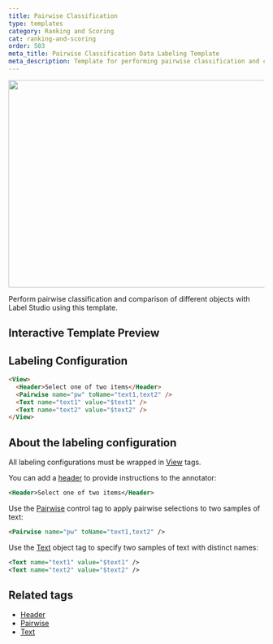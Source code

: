 ```yaml
---
title: Pairwise Classification
type: templates
category: Ranking and Scoring
cat: ranking-and-scoring
order: 503
meta_title: Pairwise Classification Data Labeling Template
meta_description: Template for performing pairwise classification and comparison tasks with Label Studio for your machine learning and data science projects.
---
```


<img src="/images/templates/pairwise-classification.png" alt="" class="gif-border" width="552px" height="408px" />

Perform pairwise classification and comparison of different objects with Label Studio using this template.

## Interactive Template Preview

<div id="main-preview"></div>

## Labeling Configuration

```html
<View>
  <Header>Select one of two items</Header>
  <Pairwise name="pw" toName="text1,text2" />
  <Text name="text1" value="$text1" />
  <Text name="text2" value="$text2" />
</View>
```

## About the labeling configuration

All labeling configurations must be wrapped in [View](/tags/view.html) tags.

You can add a [header](/tags/header.html) to provide instructions to the annotator:
```xml
<Header>Select one of two items</Header>
```

Use the [Pairwise](/tags/pairwise.html) control tag to apply pairwise selections to two samples of text:
```xml
<Pairwise name="pw" toName="text1,text2" />
```

Use the [Text](tags/text.html) object tag to specify two samples of text with distinct names:
```xml
<Text name="text1" value="$text1" />
<Text name="text2" value="$text2" />
```

## Related tags
- [Header](/tags/header.html)
- [Pairwise](/tags/pairwise.html)
- [Text](tags/text.html)

